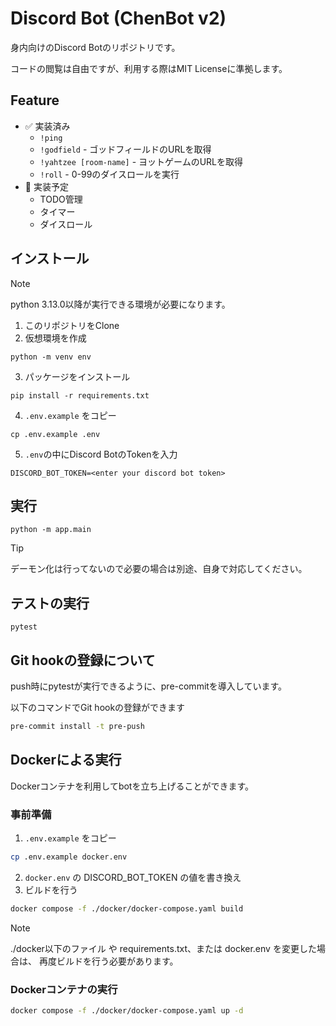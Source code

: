 # Discord Bot (ChenBot v2)

身内向けのDiscord Botのリポジトリです。

コードの閲覧は自由ですが、利用する際はMIT Licenseに準拠します。

## Feature

- :white_check_mark: 実装済み
  - `!ping`
  - `!godfield` - ゴッドフィールドのURLを取得
  - `!yahtzee [room-name]` - ヨットゲームのURLを取得
  - `!roll` - 0-99のダイスロールを実行
- :wrench: 実装予定
  - TODO管理
  - タイマー
  - ダイスロール

## インストール

> [!NOTE]
> python 3.13.0以降が実行できる環境が必要になります。

1. このリポジトリをClone
2. 仮想環境を作成
```
python -m venv env
```
3. パッケージをインストール
```
pip install -r requirements.txt
```
4. `.env.example` をコピー
```
cp .env.example .env
```
5. `.env`の中にDiscord BotのTokenを入力
```.env
DISCORD_BOT_TOKEN=<enter your discord bot token>
```

## 実行

```
python -m app.main
```

> [!TIP]
> デーモン化は行ってないので必要の場合は別途、自身で対応してください。

## テストの実行

```
pytest
```

## Git hookの登録について

push時にpytestが実行できるように、pre-commitを導入しています。

以下のコマンドでGit hookの登録ができます

```bash
pre-commit install -t pre-push
```

## Dockerによる実行

Dockerコンテナを利用してbotを立ち上げることができます。

### 事前準備

1. `.env.example` をコピー
```sh
cp .env.example docker.env
```
2. `docker.env` の DISCORD_BOT_TOKEN の値を書き換え
3. ビルドを行う
```sh
docker compose -f ./docker/docker-compose.yaml build
```

> [!NOTE]
> ./docker以下のファイル や requirements.txt、または docker.env を変更した場合は、
> 再度ビルドを行う必要があります。

### Dockerコンテナの実行

```sh
docker compose -f ./docker/docker-compose.yaml up -d
```

